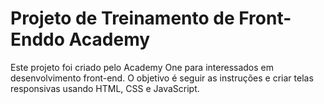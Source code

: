 # Projeto de Treinamento de Front-Enddo Academy
Este projeto foi criado pelo Academy One para interessados em desenvolvimento front-end. O objetivo é seguir as instruções e criar telas responsivas usando HTML, CSS e JavaScript.

